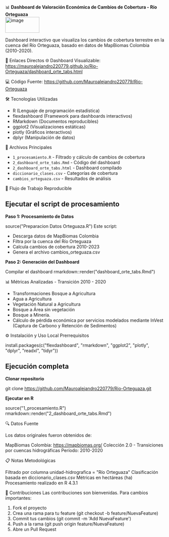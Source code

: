 📊 **Dashboard de Valoración Económica de Cambios de Cobertura - Río Orteguaza**                                                      
<img width="108" height="50" alt="image" src="https://github.com/user-attachments/assets/06393ce0-b276-4e85-8aca-bdb73f99d4ec" />
                                                       


Dashboard interactivo que visualiza los cambios de cobertura terrestre en la cuenca del Río Orteguaza, basado en datos de MapBiomas Colombia (2010-2020).

🔗 Enlaces Directos
🌐 Dashboard Visualizable: https://mauroalejandro220779.github.io/Rio-Orteguaza/dashboard_orte_tabs.html

💻 Código Fuente: https://github.com/Mauroalejandro220779/Rio-Orteguaza

🛠️ Tecnologías Utilizadas
* R (Lenguaje de programación estadística)
* flexdashboard (Framework para dashboards interactivos)
* RMarkdown (Documentos reproducibles)
* ggplot2 (Visualizaciones estáticas)
* plotly (Gráficos interactivos)
* dplyr (Manipulación de datos)

📁 Archivos Principales

- `1_procesamiento.R` - Filtrado y cálculo de cambios de cobertura
- `2_dashboard_orte_tabs.Rmd` - Código del dashboard  
- `2_dashboard_orte_tabs.html` - Dashboard compilado
- `diccionario_clases.csv` - Categorías de cobertura
- `cambios_orteguaza.csv` - Resultados de análisis

🔄 Flujo de Trabajo Reproducible

## Ejecutar el script de procesamiento

**Paso 1: Procesamiento de Datos**

source("Preparacion Datos Orteguaza.R")
Este script:

* Descarga datos de MapBiomas Colombia
* Filtra por la cuenca del Río Orteguaza
* Calcula cambios de cobertura 2010-2023
* Genera el archivo cambios_orteguaza.csv

**Paso 2: Generación del Dashboard**

Compilar el dashboard
rmarkdown::render("dashboard_orte_tabs.Rmd")



📊 Métricas Analizadas - Transición 2010 - 2020

* Transformaciones Bosque a Agricultura
* Agua a Agricultura
* Vegetación Natural a Agricultura
* Bosque a Área sin vegetación
* Bosque a Minería.
* Cálculo de pérdida económica por servicios modelados mediante InVest (Captura de Carbono y Retención de Sedimentos)

⚙️ Instalación y Uso Local
Prerrequisitos

install.packages(c("flexdashboard", "rmarkdown", "ggplot2", 
                   "plotly", "dplyr", "readxl", "tidyr"))

## Ejecución completa
**Clonar repositorio**

git clone https://github.com/Mauroalejandro220779/Rio-Orteguaza.git

**Ejecutar en R**

source("1_procesamiento.R")
rmarkdown::render("2_dashboard_orte_tabs.Rmd")

🔍 Datos Fuente

Los datos originales fueron obtenidos de:

MapBiomas Colombia: https://mapbiomas.org/
Colección 2.0 - Transiciones por cuencas hidrográficas
Período: 2010-2020

📋 Notas Metodológicas

Filtrado por columna unidad-hidrografica = "Río Orteguaza"
Clasificación basada en diccionario_clases.csv
Métricas en hectáreas (ha)
Procesamiento realizado en R 4.3.1

🤝 Contribuciones
Las contribuciones son bienvenidas. Para cambios importantes:

1. Fork el proyecto
2. Crea una rama para tu feature (git checkout -b feature/NuevaFeature)
3. Commit tus cambios (git commit -m 'Add NuevaFeature')
4. Push a la rama (git push origin feature/NuevaFeature)
5. Abre un Pull Request


